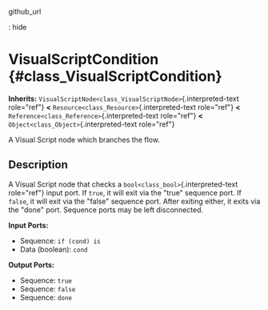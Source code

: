 github\_url

:   hide

VisualScriptCondition {#class_VisualScriptCondition}
=====================

**Inherits:**
`VisualScriptNode<class_VisualScriptNode>`{.interpreted-text role="ref"}
**\<** `Resource<class_Resource>`{.interpreted-text role="ref"} **\<**
`Reference<class_Reference>`{.interpreted-text role="ref"} **\<**
`Object<class_Object>`{.interpreted-text role="ref"}

A Visual Script node which branches the flow.

Description
-----------

A Visual Script node that checks a `bool<class_bool>`{.interpreted-text
role="ref"} input port. If `true`, it will exit via the \"true\"
sequence port. If `false`, it will exit via the \"false\" sequence port.
After exiting either, it exits via the \"done\" port. Sequence ports may
be left disconnected.

**Input Ports:**

-   Sequence: `if (cond) is`
-   Data (boolean): `cond`

**Output Ports:**

-   Sequence: `true`
-   Sequence: `false`
-   Sequence: `done`
